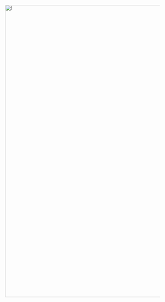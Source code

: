 <img width="947" alt="1" src="https://github.com/faragzz/portfolio/assets/91439764/1e29f0ba-1b20-4f75-b54d-217b917d942b">
